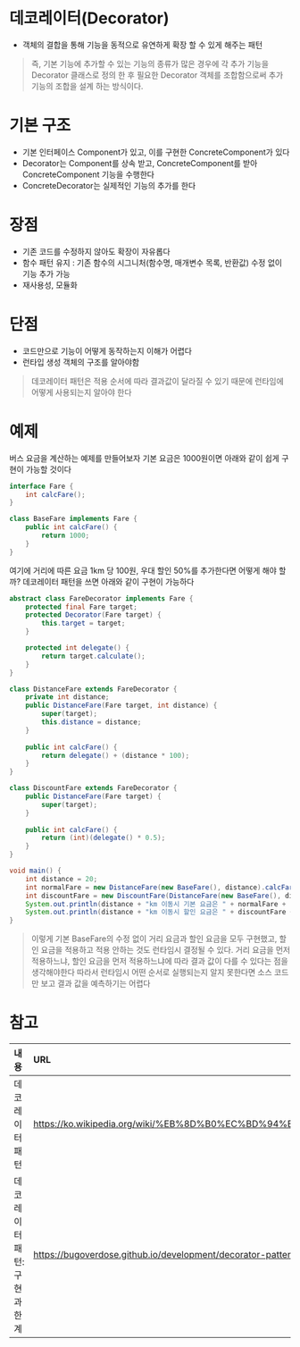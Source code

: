 
# 데코레이터(Decorator)

-  객체의 결합을 통해 기능을 동적으로 유연하게 확장 할 수 있게 해주는 패턴
> 즉, 기본 기능에 추가할 수 있는 기능의 종류가 많은 경우에 각 추가 기능을 Decorator 클래스로 정의 한 후 필요한 Decorator 객체를 조합함으로써 추가 기능의 조합을 설계 하는 방식이다.

# 기본 구조
- 기본 인터페이스 Component가 있고, 이를 구현한 ConcreteComponent가 있다
- Decorator는 Component를 상속 받고, ConcreteComponent를 받아 ConcreteComponent 기능을 수행한다
- ConcreteDecorator는 실제적인 기능의 추가를 한다

# 장점
- 기존 코드를 수정하지 않아도 확장이 자유롭다
- 함수 패턴 유지 : 기존 함수의 시그니처(함수명, 매개변수 목록, 반환값) 수정 없이 기능 추가 가능
- 재사용성, 모듈화

# 단점
- 코드만으로 기능이 어떻게 동작하는지 이해가 어렵다
- 런타입 생성 객체의 구조를 알아야함
> 데코레이터 패턴은 적용 순서에 따라 결과값이 달라질 수 있기 때문에 런타임에 어떻게 사용되는지 알아야 한다

# 예제
버스 요금을 계산하는 예제를 만들어보자
기본 요금은 1000원이면 아래와 같이 쉽게 구현이 가능할 것이다
```java
interface Fare {
	int calcFare();
}

class BaseFare implements Fare {
	public int calcFare() {
		return 1000;
	}
}
```
여기에 거리에 따른 요금 1km 당 100원, 우대 할인 50%를 추가한다면 어떻게 해야 할까? 데코레이터 패턴을 쓰면 아래와 같이 구현이 가능하다
```java
abstract class FareDecorator implements Fare {
	protected final Fare target;
	protected Decorator(Fare target) {
		this.target = target;
	}

	protected int delegate() {
		return target.calculate();
	}  
}

class DistanceFare extends FareDecorator {
	private int distance;
	public DistanceFare(Fare target, int distance) {
		super(target);
		this.distance = distance;
	}
	
	public int calcFare() {
		return delegate() + (distance * 100);
	}
}

class DiscountFare extends FareDecorator {
	public DistanceFare(Fare target) {
		super(target);
	}
	
	public int calcFare() {
		return (int)(delegate() * 0.5);
	}
}

void main() {
	int distance = 20;
	int normalFare = new DistanceFare(new BaseFare(), distance).calcFare();
	int discountFare = new DiscountFare(DistanceFare(new BaseFare(), distance)).calcFare();
	System.out.println(distance + "km 이동시 기본 요금은 " + normalFare + "원 입니다");
	System.out.println(distance + "km 이동시 할인 요금은 " + discountFare + "원 입니다");
}
```
> 이렇게 기본 BaseFare의 수정 없이 거리 요금과 할인 요금을 모두 구현했고, 할인 요금을 적용하고 적용 안하는 것도 런타임시 결정될 수 있다.
> 거리 요금을 먼저 적용하느냐, 할인 요금을 먼저 적용하느냐에 따라 결과 값이 다를 수 있다는 점을 생각해야한다
> 따라서 런타임시 어떤 순서로 실행되는지 알지 못한다면 소스 코드만 보고 결과 값을 예측하기는 어렵다

# 참고

|내용|URL|
|:---|:---|
|데코레이터 패턴|https://ko.wikipedia.org/wiki/%EB%8D%B0%EC%BD%94%EB%A0%88%EC%9D%B4%ED%84%B0_%ED%8C%A8%ED%84%B4|
|데코레이터 패턴: 구현과 한계|https://bugoverdose.github.io/development/decorator-pattern-implementation-and-limitations/|
